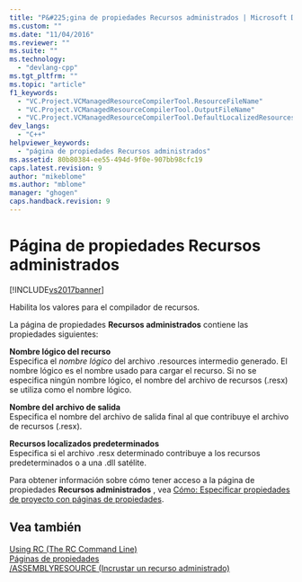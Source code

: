 ```yaml
---
title: "P&#225;gina de propiedades Recursos administrados | Microsoft Docs"
ms.custom: ""
ms.date: "11/04/2016"
ms.reviewer: ""
ms.suite: ""
ms.technology: 
  - "devlang-cpp"
ms.tgt_pltfrm: ""
ms.topic: "article"
f1_keywords: 
  - "VC.Project.VCManagedResourceCompilerTool.ResourceFileName"
  - "VC.Project.VCManagedResourceCompilerTool.OutputFileName"
  - "VC.Project.VCManagedResourceCompilerTool.DefaultLocalizedResources"
dev_langs: 
  - "C++"
helpviewer_keywords: 
  - "página de propiedades Recursos administrados"
ms.assetid: 80b80384-ee55-494d-9f0e-907bb98cfc19
caps.latest.revision: 9
author: "mikeblome"
ms.author: "mblome"
manager: "ghogen"
caps.handback.revision: 9
---
```

# P&#225;gina de propiedades Recursos administrados
[!INCLUDE[vs2017banner](../assembler/inline/includes/vs2017banner.md)]

Habilita los valores para el compilador de recursos.  
  
 La página de propiedades **Recursos administrados** contiene las propiedades siguientes:  
  
 **Nombre lógico del recurso**  
 Especifica el *nombre lógico* del archivo .resources intermedio generado.  El nombre lógico es el nombre usado para cargar el recurso.  Si no se especifica ningún nombre lógico, el nombre del archivo de recursos \(.resx\) se utiliza como el nombre lógico.  
  
 **Nombre del archivo de salida**  
 Especifica el nombre del archivo de salida final al que contribuye el archivo de recursos \(.resx\).  
  
 **Recursos localizados predeterminados**  
 Especifica si el archivo .resx determinado contribuye a los recursos predeterminados o a una .dll satélite.  
  
 Para obtener información sobre cómo tener acceso a la página de propiedades **Recursos administrados** , vea [Cómo: Especificar propiedades de proyecto con páginas de propiedades](../misc/how-to-specify-project-properties-with-property-pages.md).  
  
## Vea también  
 [Using RC \(The RC Command Line\)](http://msdn.microsoft.com/library/windows/desktop/aa381055)   
 [Páginas de propiedades](../ide/property-pages-visual-cpp.md)   
 [\/ASSEMBLYRESOURCE \(Incrustar un recurso administrado\)](../build/reference/assemblyresource-embed-a-managed-resource.md)